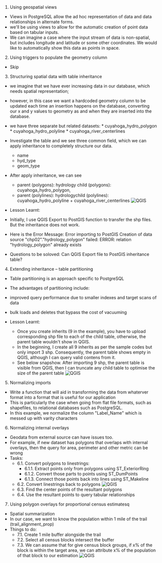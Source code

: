  1. Using geospatial views
 * Views in PostgreSQL allow the ad hoc representation of data and data relationships in alternate forms. 
 * we'll be using views to allow for the automatic creation of point data based on tabular inputs.
 * We can imagine a case where the input stream of data is non-spatial, but includes longitude and latitude or some other coordinates. We would like to automatically show this data as points in space.
 
 2. Using triggers to populate the geometry column 
 * Skip
 
 3. Structuring spatial data with table inheritance
 * we imagine that we have ever increasing data in our database, which needs spatial representation; 
 * however, in this case we want a hardcoded geometry column to be updated each time an insertion happens on the database, converting our x and y values to geometry as and when they are inserted into the database.
 * we have three separate but related datasets:
        * cuyahoga_hydro_polygon
        * cuyahoga_hydro_polyline
        * cuyahoga_river_centerlines
        
 * Investigate the table and we see three common field, which we can apply inheritance to completely structure our data.
   * name
   * hyd_type
   * geom_type
   
 * After apply inheritance, we can see 
   * parent (polygons): hydrology child (polygons): cuyahoga_hydro_polygon, 
   * parent (polylines): hydrologychild (polylines): cuyahoga_hydro_polyline + cuyahoga_river_centerlines
 ![QGIS](https://github.com/Scorpion2115/postgis_cookbook_learning-notes/blob/main/chp02/hydrology_inheritance.png)

   
 * Lesson Learnt:
  * Initially, I use QGIS Export to PostGIS function to transfer the shp files. But the inheritance does not work.
  * Here is the Error Message: Error importing to PostGIS Creation of data source "chp02"."hydrology_polygon" failed: ERROR: relation "hydrology_polygon" already exists 
  * Questions to be soloved: Can QGIS Export file to PostGIS inheritance table?
  
  
  4. Extending inheritance – table partitioning
  * Table partitioning is an approach specific to PostgreSQL 
  * The advantages of partitioning include:
   * improved query performance due to smaller indexes and target scans of data
   * bulk loads and deletes that bypass the cost of vacuuming
   
  * Lesson Learnt:
    * Once you create inherits (9 in the example), you have to upload corresponding shp file to each of the child table, otherwise, the parent table wouldn't show in QGIS.
    * In the beginning, I create all 9 inherits as per the sample codes but only import 3 shp. Consequently, the parent table shows empty in QGIS, although I can query valid contens from it.
    * See below snapshow. After importing 9 shp, the parent table is visible from QGIS, then I can truncate any child table to optimise the size of the parent table
    ![QGIS](https://github.com/Scorpion2115/postgis_cookbook_learning-notes/blob/main/chp02/contour.png)

  5. Normalizing imports
  * Write a function that will aid in transforming the data from whaterver format into a format that is useful for our application
  * This is particularly the case when going from flat file formats, such as shapefiles, to relational databases such as PostgreSQL.
  * In this example, we normalize the column "Label_Name" which is messed up with varity characters
  
  
 6. Normalizing internal overlays
  * Geodata from external source can have issues too.
  * For example, if new dataset has polygons that overlaps with internal overlays, then the query for area, perimeter and other metric can be wrong
  * Tasks:
    * 6.1. Convert polygons to linestrings:
      * 6.1.1. Extract points only from polygons using ST_ExteriorRing
      * 6.1.2. Convert those parts to points using ST_DumPoints
      * 6.1.3. Connect those points back into lines using ST_Makeline
    * 6.2. Convert linestrings back to polygons
    ![QGIS](https://github.com/Scorpion2115/postgis_cookbook_learning-notes/blob/main/chp02/normalize%20overlay.png)
     * 6.3. Find the center points of the resultant polygons
     * 6.4. Use the resultant points to query tabular relationships
    


7. Using polygon overlays for proportional census estimatesq
  * Spatial summarization
  * In our case, we want to know the population within 1 mile of the trail (trail_alignment_prop)
  * Things to do:
    * 7.1. Create 1 mile buffer alongside the trail
    * 7.2. Select all census blocks intersect the buffer
    * 7.3. We can assume that for give census block groups, if x% of the block is within the target area, we can attribute x% of the population of that block to our estimation
   ![QGIS](https://github.com/Scorpion2115/postgis_cookbook_learning-notes/blob/main/chp02/census.png)
   
    
